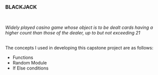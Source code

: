 ### BLACKJACK 
<br>
<p><i>Widely played casino game whose object is to be dealt cards having a higher count than those of the dealer, up to but not exceeding 21</i></p>
<br>
The concepts I used in developing this capstone project are as follows:
<ul>
<li>Functions</li>
<li>Random Module</li>
<li>If Else conditions</li>
